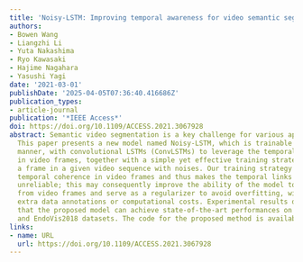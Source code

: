 ```yaml
---
title: 'Noisy-LSTM: Improving temporal awareness for video semantic segmentation'
authors:
- Bowen Wang
- Liangzhi Li
- Yuta Nakashima
- Ryo Kawasaki
- Hajime Nagahara
- Yasushi Yagi
date: '2021-03-01'
publishDate: '2025-04-05T07:36:40.416686Z'
publication_types:
- article-journal
publication: '*IEEE Access*'
doi: https://doi.org/10.1109/ACCESS.2021.3067928
abstract: Semantic video segmentation is a key challenge for various applications.
  This paper presents a new model named Noisy-LSTM, which is trainable in an end-to-end
  manner, with convolutional LSTMs (ConvLSTMs) to leverage the temporal coherence
  in video frames, together with a simple yet effective training strategy that replaces
  a frame in a given video sequence with noises. Our training strategy spoils the
  temporal coherence in video frames and thus makes the temporal links in ConvLSTMs
  unreliable; this may consequently improve the ability of the model to extract features
  from video frames and serve as a regularizer to avoid overfitting, without requiring
  extra data annotations or computational costs. Experimental results demonstrate
  that the proposed model can achieve state-of-the-art performances on both the CityScapes
  and EndoVis2018 datasets. The code for the proposed method is available at https://github.com/wbw520/NoisyLSTM.
links:
- name: URL
  url: https://doi.org/10.1109/ACCESS.2021.3067928
---
```

